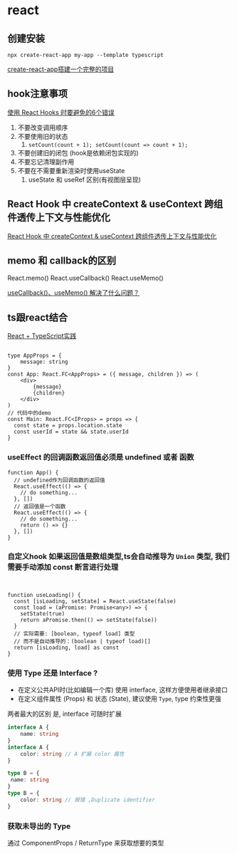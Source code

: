 # react

## 创建安装

`npx create-react-app my-app --template typescript`

[create-react-app搭建一个完整的项目](https://www.jianshu.com/p/1fb6c11676d2)

## hook注意事项

[使用 React Hooks 时要避免的6个错误](https://juejin.cn/post/7034695882347905060)

1. 不要改变调用顺序
2. 不要使用旧的状态
   1. `setCount(count + 1); setCount(count => count + 1);`
3. 不要创建旧的闭包 (hook是依赖闭包实现的)
4. 不要忘记清理副作用
5. 不要在不需要重新渲染时使用useState
   1. useState 和 useRef 区别(有视图层呈现)

## React Hook 中 createContext & useContext 跨组件透传上下文与性能优化

[React Hook 中 createContext & useContext 跨组件透传上下文与性能优化](http://www.ptbird.cn/react-createContex-useContext.html)

## memo 和 callback的区别

React.memo()
React.useCallback()
React.useMemo()

[useCallback()、useMemo() 解决了什么问题？](https://www.jianshu.com/p/014ee0ebe959)

## ts跟react结合

[React + TypeScript实践](https://juejin.cn/post/6952696734078369828)

```tsx

type AppProps = {
    message: string
}
const App: React.FC<AppProps> = ({ message, children }) => (
    <div>
        {message}
        {children}
    </div>
)
// 代码中的demo
const Main: React.FC<IProps> = props => {
  const state = props.location.state
  const userId = state && state.userId
}
```

### useEffect 的回调函数返回值必须是 undefined 或者 函数

```tsx
function App() {
  // undefined作为回调函数的返回值
  React.useEffect(() => {
    // do something...
  }, [])
  // 返回值是一个函数
  React.useEffect(() => {
    // do something...
    return () => {}
  }, [])
}
```

### 自定义hook 如果返回值是数组类型,ts会自动推导为 `Union` 类型, 我们需要手动添加 const 断言进行处理

```tsx


function useLoading() {
  const [isLoading, setState] = React.useState(false)
  const load = (aPromise: Promise<any>) => {
    setState(true)
    return aPromise.then(() => setState(false))
  }
  // 实际需要: [boolean, typeof load] 类型
  // 而不是自动推导的：(boolean | typeof load)[]
  return [isLoading, load] as const
}

```

### 使用 Type 还是 Interface ?

* 在定义公共API时(比如编辑一个库) 使用 interface, 这样方便使用者继承接口
* 在定义组件属性 (Props) 和 状态 (State), 建议使用 `Type`, type 约束性更强

两者最大的区别 是, interface 可随时扩展

```ts
interface A {
    name: string
}
interface A {
    color: string // A 扩展 color 属性
}

type B = {
 name: string
}
type B = {
    color: string // 报错 ,Duplicate identifier
}
```

### 获取未导出的 Type

通过 ComponentProps / ReturnType 来获取想要的类型

